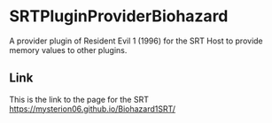 # SRTPluginProviderBiohazard
A provider plugin of Resident Evil 1 (1996) for the SRT Host to provide memory values to other plugins.

## Link

This is the link to the page for the SRT https://mysterion06.github.io/Biohazard1SRT/
